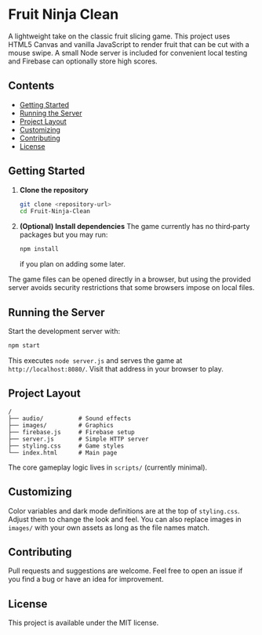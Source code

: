 # Fruit Ninja Clean

A lightweight take on the classic fruit slicing game. This project uses
HTML5 Canvas and vanilla JavaScript to render fruit that can be cut with a
mouse swipe. A small Node server is included for convenient local testing
and Firebase can optionally store high scores.

## Contents
- [Getting Started](#getting-started)
- [Running the Server](#running-the-server)
- [Project Layout](#project-layout)
- [Customizing](#customizing)
- [Contributing](#contributing)
- [License](#license)

## Getting Started

1. **Clone the repository**
   ```bash
   git clone <repository-url>
   cd Fruit-Ninja-Clean
   ```
2. **(Optional) Install dependencies**
   The game currently has no third‑party packages but you may run:
   ```bash
   npm install
   ```
   if you plan on adding some later.

The game files can be opened directly in a browser, but using the provided
server avoids security restrictions that some browsers impose on local files.

## Running the Server

Start the development server with:
```bash
npm start
```
This executes `node server.js` and serves the game at
`http://localhost:8080/`. Visit that address in your browser to play.

## Project Layout
```
/
├── audio/          # Sound effects
├── images/         # Graphics
├── firebase.js     # Firebase setup
├── server.js       # Simple HTTP server
├── styling.css     # Game styles
└── index.html      # Main page
```
The core gameplay logic lives in `scripts/` (currently minimal).

## Customizing

Color variables and dark mode definitions are at the top of
`styling.css`. Adjust them to change the look and feel. You can also
replace images in `images/` with your own assets as long as the file names
match.

## Contributing

Pull requests and suggestions are welcome. Feel free to open an issue if
you find a bug or have an idea for improvement.

## License

This project is available under the MIT license.
